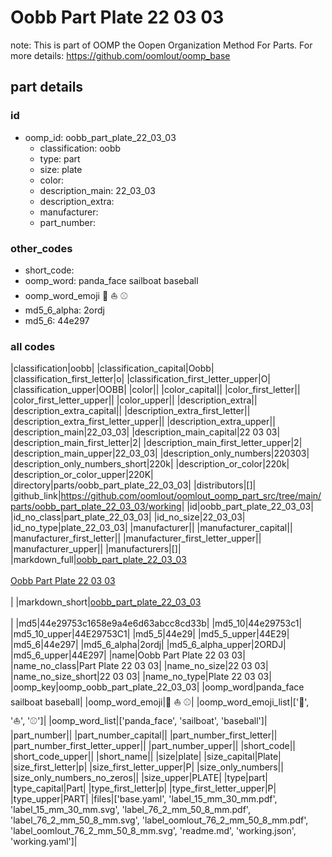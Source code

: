 # Oobb Part Plate 22 03 03  

note: This is part of OOMP the Oopen Organization Method For Parts. For more details: https://github.com/oomlout/oomp_base

##  part details





### id
* oomp_id: oobb_part_plate_22_03_03
  * classification: oobb
  * type: part
  * size: plate
  * color: 
  * description_main: 22_03_03
  * description_extra: 
  * manufacturer: 
  * part_number: 

### other_codes
* short_code: 
* oomp_word: panda_face sailboat baseball
* oomp_word_emoji :panda_face: :sailboat: :baseball:
* md5_6_alpha: 2ordj
* md5_6: 44e297

### all codes 
|classification|oobb|
|classification_capital|Oobb|
|classification_first_letter|o|
|classification_first_letter_upper|O|
|classification_upper|OOBB|
|color||
|color_capital||
|color_first_letter||
|color_first_letter_upper||
|color_upper||
|description_extra||
|description_extra_capital||
|description_extra_first_letter||
|description_extra_first_letter_upper||
|description_extra_upper||
|description_main|22_03_03|
|description_main_capital|22 03 03|
|description_main_first_letter|2|
|description_main_first_letter_upper|2|
|description_main_upper|22_03_03|
|description_only_numbers|220303|
|description_only_numbers_short|220k|
|description_or_color|220k|
|description_or_color_upper|220K|
|directory|parts/oobb_part_plate_22_03_03|
|distributors|[]|
|github_link|https://github.com/oomlout/oomlout_oomp_part_src/tree/main/parts/oobb_part_plate_22_03_03/working|
|id|oobb_part_plate_22_03_03|
|id_no_class|part_plate_22_03_03|
|id_no_size|22_03_03|
|id_no_type|plate_22_03_03|
|manufacturer||
|manufacturer_capital||
|manufacturer_first_letter||
|manufacturer_first_letter_upper||
|manufacturer_upper||
|manufacturers|[]|
|markdown_full|[oobb_part_plate_22_03_03](https://github.com/oomlout/oomlout_oomp_part_src/tree/main/parts/oobb_part_plate_22_03_03/working)<br>[](https://github.com/oomlout/oomlout_oomp_part_src/tree/main/parts/oobb_part_plate_22_03_03/working)<br>[Oobb Part Plate 22 03 03](https://github.com/oomlout/oomlout_oomp_part_src/tree/main/parts/oobb_part_plate_22_03_03/working)<br><br>|
|markdown_short|[oobb_part_plate_22_03_03](https://github.com/oomlout/oomlout_oomp_part_src/tree/main/parts/oobb_part_plate_22_03_03/working)<br><br>|
|md5|44e29753c1658e9a4e6d63abcc8cd33b|
|md5_10|44e29753c1|
|md5_10_upper|44E29753C1|
|md5_5|44e29|
|md5_5_upper|44E29|
|md5_6|44e297|
|md5_6_alpha|2ordj|
|md5_6_alpha_upper|2ORDJ|
|md5_6_upper|44E297|
|name|Oobb Part Plate 22 03 03|
|name_no_class|Part Plate 22 03 03|
|name_no_size|22 03 03|
|name_no_size_short|22 03 03|
|name_no_type|Plate 22 03 03|
|oomp_key|oomp_oobb_part_plate_22_03_03|
|oomp_word|panda_face sailboat baseball|
|oomp_word_emoji|:panda_face: :sailboat: :baseball:|
|oomp_word_emoji_list|[':panda_face:', ':sailboat:', ':baseball:']|
|oomp_word_list|['panda_face', 'sailboat', 'baseball']|
|part_number||
|part_number_capital||
|part_number_first_letter||
|part_number_first_letter_upper||
|part_number_upper||
|short_code||
|short_code_upper||
|short_name||
|size|plate|
|size_capital|Plate|
|size_first_letter|p|
|size_first_letter_upper|P|
|size_only_numbers||
|size_only_numbers_no_zeros||
|size_upper|PLATE|
|type|part|
|type_capital|Part|
|type_first_letter|p|
|type_first_letter_upper|P|
|type_upper|PART|
|files|['base.yaml', 'label_15_mm_30_mm.pdf', 'label_15_mm_30_mm.svg', 'label_76_2_mm_50_8_mm.pdf', 'label_76_2_mm_50_8_mm.svg', 'label_oomlout_76_2_mm_50_8_mm.pdf', 'label_oomlout_76_2_mm_50_8_mm.svg', 'readme.md', 'working.json', 'working.yaml']|
